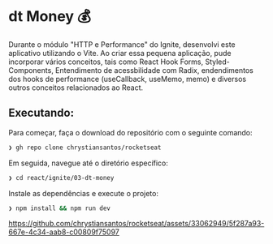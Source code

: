 # dt Money 💰

Durante o módulo "HTTP e Performance" do Ignite, desenvolvi este aplicativo utilizando o Vite. Ao criar essa pequena aplicação, pude incorporar vários conceitos, tais como React Hook Forms, Styled-Components, Entendimento de acessbilidade com Radix, endendimentos dos hooks de performance (useCallback, useMemo, memo) e diversos outros conceitos relacionados ao React.

## Executando:

Para começar, faça o download do repositório com o seguinte comando:

```bash
❯ gh repo clone chrystiansantos/rocketseat
```
Em seguida, navegue até o diretório específico:

```bash
❯ cd react/ignite/03-dt-money

```
Instale as dependências e execute o projeto:

```bash
❯ npm install && npm run dev
```

https://github.com/chrystiansantos/rocketseat/assets/33062949/5f287a93-667e-4c34-aab8-c00809f75097